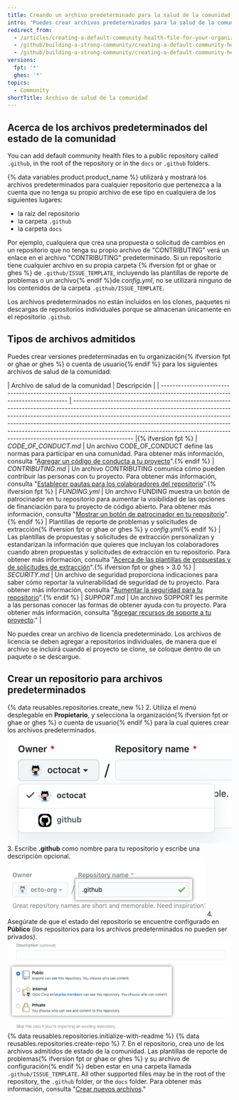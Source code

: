 ```yaml
---
title: Creando un archivo predeterminado para la salud de la comunidad
intro: 'Puedes crear archivos predeterminados para la salud de la comunidad, como CONTRIBUTING (Contribuciones) y CODE_OF_CONDUCT (Código de conducta). Los archivos predeterminados se utilizarán para cualquier repositorio que pertenezca a la cuenta que no contiene su propio archivo de este tipo.'
redirect_from:
  - /articles/creating-a-default-community-health-file-for-your-organization
  - /github/building-a-strong-community/creating-a-default-community-health-file-for-your-organization
  - /github/building-a-strong-community/creating-a-default-community-health-file
versions:
  fpt: '*'
  ghes: '*'
topics:
  - Community
shortTitle: Archivo de salud de la comunidad
---
```


## Acerca de los archivos predeterminados del estado de la comunidad

You can add default community health files to a public repository called `.github`, in the root of the repository or in the `docs` or `.github` folders.

{% data variables.product.product_name %} utilizará y mostrará los archivos predeterminados para cualquier repositorio que pertenezca a la cuenta que no tenga su propio archivo de ese tipo en cualquiera de los siguientes lugares:
- la raíz del repositorio
- la carpeta `.github`
- la carpeta `docs`

Por ejemplo, cualquiera que crea una propuesta o solicitud de cambios en un repositorio que no tenga su propio archivo de "CONTRIBUTING" verá un enlace en el archivo "CONTRIBUTING" predeterminado. Si un repositorio tiene cualquier archivo en su propia carpeta {% ifversion fpt or ghae or ghes %} de `.github/ISSUE_TEMPLATE`, incluyendo las plantillas de reporte de problemas o un archivo{% endif %}de *config.yml*, no se utilizará ninguno de los contenidos de la carpeta `.github/ISSUE_TEMPLATE`.

Los archivos predeterminados no están incluidos en los clones, paquetes ni descargas de repositorios individuales porque se almacenan únicamente en el repositorio `.github`.

## Tipos de archivos admitidos

Puedes crear versiones predeterminadas en tu organización{% ifversion fpt or ghae or ghes %} o cuenta de usuario{% endif %} para los siguientes archivos de salud de la comunidad:

| Archivo de salud de la comunidad                                                                                            | Descripción                                                                                                                                                                                                                                                                                                                                                                                                                 |
| --------------------------------------------------------------------------------------------------------------------------- | --------------------------------------------------------------------------------------------------------------------------------------------------------------------------------------------------------------------------------------------------------------------------------------------------------------------------------------------------------------------------------------------------------------------------- |{% ifversion fpt %}
| *CODE_OF_CONDUCT.md*                                                                                                      | Un archivo CODE_OF_CONDUCT define las normas para participar en una comunidad. Para obtener más información, consulta "[Agregar un código de conducta a tu proyecto](/articles/adding-a-code-of-conduct-to-your-project/)".{% endif %}
| *CONTRIBUTING.md*                                                                                                           | Un archivo CONTRIBUTING comunica cómo pueden contribuir las personas con tu proyecto. Para obtener más información, consulta "[Establecer pautas para los colaboradores del repositorio](/articles/setting-guidelines-for-repository-contributors/)".{% ifversion fpt %}
| *FUNDING.yml*                                                                                                               | Un archivo FUNDING muestra un botón de patrocinador en tu repositorio para aumentar la visibilidad de las opciones de financiación para tu proyecto de código abierto. Para obtener más información, consulta "[Mostrar un botón de patrocinador en tu repositorio](/articles/displaying-a-sponsor-button-in-your-repository)".{% endif %}
| Plantillas de reporte de problemas y solicitudes de extracción{% ifversion fpt or ghae or ghes %} y *config.yml*{% endif %} | Las plantillas de propuestas y solicitudes de extracción personalizan y estandarizan la información que quieres que incluyan los colaboradores cuando abren propuestas y solicitudes de extracción en tu repositorio. Para obtener más información, consulta "[Acerca de las plantillas de propuestas y de solicitudes de extracción](/articles/about-issue-and-pull-request-templates/)".{% ifversion fpt or ghes > 3.0 %}
| *SECURITY.md*                                                                                                               | Un archivo de seguridad proporciona indicaciones para saber cómo reportar la vulnerabilidad de seguridad de tu proyecto. Para obtener más información, consulta "[Aumentar la seguridad para tu repositorio](/code-security/getting-started/adding-a-security-policy-to-your-repository)".{% endif %}
| *SUPPORT.md*                                                                                                                | Un archivo SOPPORT les permite a las personas conocer las formas de obtener ayuda con tu proyecto. Para obtener más información, consulta "[Agregar recursos de soporte a tu proyecto](/articles/adding-support-resources-to-your-project/)."                                                                                                                                                                               |

No puedes crear un archivo de licencia predeterminado. Los archivos de licencia se deben agregar a repositorios individuales, de manera que el archivo se incluirá cuando el proyecto se clone, se coloque dentro de un paquete o se descargue.

## Crear un repositorio para archivos predeterminados

{% data reusables.repositories.create_new %}
2. Utiliza el menú desplegable en **Propietario**, y selecciona la organización{% ifversion fpt or ghae or ghes %} o cuenta de usuario{% endif %} para la cual quieres crear los archivos predeterminados. ![Menú desplegable Propietario](/assets/images/help/repository/create-repository-owner.png)
3. Escribe **.github** como nombre para tu repositorio y escribe una descripción opcional. ![Crear un campo de repositorio](/assets/images/help/repository/default-file-repository-name.png)
4. Asegúrate de que el estado del repositorio se encuentre configurado en **Público** (los repositorios para los archivos predeterminados no pueden ser privados). ![Botones de selección para seleccionar el estado público o privado](/assets/images/help/repository/create-repository-public-private.png)
{% data reusables.repositories.initialize-with-readme %}
{% data reusables.repositories.create-repo %}
7. En el repositorio, crea uno de los archivos admitidos de estado de la comunidad. Las plantillas de reporte de problemas{% ifversion fpt or ghae or ghes %} y su archivo de configuración{% endif %} deben estar en una carpeta llamada `.github/ISSUE_TEMPLATE`. All other supported files may be in the root of the repository, the `.github` folder, or the `docs` folder. Para obtener más información, consulta "[Crear nuevos archivos](/articles/creating-new-files/)."
